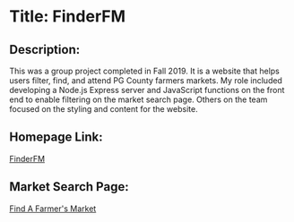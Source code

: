 # Title: FinderFM
## Description:
This was a group project completed in Fall 2019. It is a website that helps users filter, find, and attend PG County farmers markets. My role included developing a Node.js Express server and JavaScript functions on the front end to enable filtering on the market search page. Others on the team focused on the styling and content for the website.
## Homepage Link:
[FinderFM](https://finderfm.netlify.app/)

## Market Search Page: 
[Find A Farmer's Market](https://finderfm.netlify.app/find.html)

